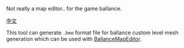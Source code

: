 Not really a map editor.. for the game ballance.

[中文](./README.zh_CN.md)

This tool can generate `.bme` format file for ballance custom level mesh generation which can be used with [BallanceMapEditor](https://github.com/yyc12345/BallanceMapEditor).
